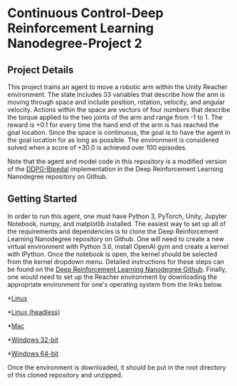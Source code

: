 # Continuous Control-Deep Reinforcement Learning Nanodegree-Project 2

## Project Details
This project trains an agent to move a robotic arm within the Unity Reacher environment. The state includes 33 variables that describe how the arm is moving through space and include position, rotation, velocity, and angular velocity. Actions within the space are vectors of four numbers that describe the torque applied to the two joints of the arm and range from -1 to 1. The reward is +0.1 for every time the hand end of the arm is has reached the goal location. Since the space is continuous, the goal is to have the agent in the goal location for as long as possible. The environment is considered solved when a score of +30.0 is achieved over 100 episodes.

Note that the agent and model code in this repository is a modified version of the [DDPG-Bipedal](https://github.com/udacity/deep-reinforcement-learning/tree/master/ddpg-bipedal) implementation in the Deep Reinforcement Learning Nanodegree repository on Github.

## Getting Started

In order to run this agent, one must have Python 3, PyTorch, Unity, Jupyter Notebook, numpy, and matplotlib installed. The easiest way to set up all of the requirements and dependencies is to clone the Deep Reinforcement Learning Nanodegree repository on Github. One will need to create a new virtual environment with Python 3.6, install OpenAI gym and create a kernel with IPython. Once the notebook is open, the kernel should be selected from the kernel dropdown menu. Detailed instructions for these steps can be found on the [Deep Reinforcement Learning Nanodegree Github](https://github.com/udacity/deep-reinforcement-learning#dependencies). Finally, one would need to set up the Reacher environment by downloading the appropriate environment for one's operating system from the links below.
        
*[Linux](https://s3-us-west-1.amazonaws.com/udacity-drlnd/P2/Reacher/one_agent/Reacher_Linux.zip)
        
*[Linux (headless)](https://s3-us-west-1.amazonaws.com/udacity-drlnd/P2/Reacher/one_agent/Reacher_Linux_NoVis.zip)
        
*[Mac](https://s3-us-west-1.amazonaws.com/udacity-drlnd/P2/Reacher/one_agent/Reacher.app.zip)
        
*[Windows 32-bit](https://s3-us-west-1.amazonaws.com/udacity-drlnd/P2/Reacher/one_agent/Reacher_Windows_x86.zip)
        
*[Windows 64-bit](https://s3-us-west-1.amazonaws.com/udacity-drlnd/P2/Reacher/one_agent/Reacher_Windows_x86_64.zip)

Once the environment is downloaded, it should be put in the root directory of this cloned repository and unzipped.
